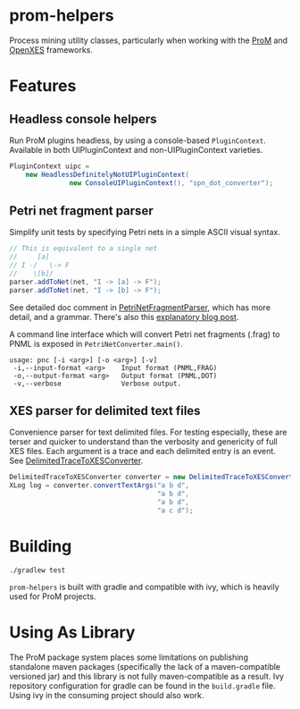 # prom-helpers
Process mining utility classes, particularly when working with the [ProM](http://www.promtools.org/doku.php) and [OpenXES](http://www.xes-standard.org/openxes/start) frameworks.

# Features

## Headless console helpers

Run ProM plugins headless, by using a console-based `PluginContext`. Available in both UIPluginContext and non-UIPluginContext varieties.

```java
PluginContext uipc = 
    new HeadlessDefinitelyNotUIPluginContext(
               new ConsoleUIPluginContext(), "spn_dot_converter");	
```


## Petri net fragment parser

Simplify unit tests by specifying Petri nets in a simple ASCII visual syntax.

```java
// This is equivalent to a single net
//     [a] 
// I -/   \-> F
//    \[b]/
parser.addToNet(net, "I -> [a] -> F");
parser.addToNet(net, "I -> [b] -> F");
```

See detailed doc comment in [PetriNetFragmentParser](src/main/java/qut/pm/prom/helpers/PetriNetFragmentParser.java), which has more detail, and a grammar. There's also this [explanatory blog post](https://adamburkeware.net/2021/05/20/petri-net-fragments.html).

A command line interface which will convert Petri net fragments (.frag) to PNML is exposed in `PetriNetConverter.main()`.

```
usage: pnc [-i <arg>] [-o <arg>] [-v]
 -i,--input-format <arg>    Input format (PNML,FRAG)
 -o,--output-format <arg>   Output format (PNML,DOT)
 -v,--verbose               Verbose output.
```

## XES parser for delimited text files

Convenience parser for text delimited files. For testing especially, these are terser and quicker to understand than the verbosity and genericity of full XES files. Each argument is a trace and each delimited entry is an event. See [DelimitedTraceToXESConverter](src/main/java/qut/pm/xes/helpers/DelimitedTraceToXESConverter.java).

```java
DelimitedTraceToXESConverter converter = new DelimitedTraceToXESConverter(); 
XLog log = converter.convertTextArgs("a b d",
                                     "a b d",
                                     "a b d",
                                     "a c d");
```


# Building

`./gradlew test`

`prom-helpers` is built with gradle and compatible with ivy, which is heavily used for ProM projects.
 
# Using As Library

The ProM package system places some limitations on publishing standalone maven packages (specifically the lack of a maven-compatible versioned jar) and this library is not fully maven-compatible as a result. Ivy repository configuration for gradle can be found in the `build.gradle` file. Using ivy in the consuming project should also work.
